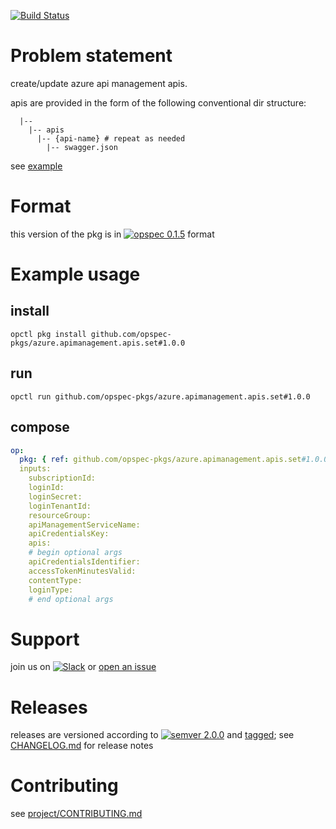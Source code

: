 [![Build Status](https://travis-ci.org/opspec-pkgs/azure.apimanagement.apis.set.svg?branch=master)](https://travis-ci.org/opspec-pkgs/azure.apimanagement.apis.set)

# Problem statement

create/update azure api management apis.

apis are provided in the form of the following conventional dir structure:
```text
  |--
    |-- apis
      |-- {api-name} # repeat as needed
        |-- swagger.json
```
see [example](example)

# Format

this version of the pkg is in
[![opspec 0.1.5](https://img.shields.io/badge/opspec-0.1.5-brightgreen.svg?colorA=6b6b6b&colorB=fc16be)](https://opspec.io/0.1.5/packages.html)
format

# Example usage

## install

```shell
opctl pkg install github.com/opspec-pkgs/azure.apimanagement.apis.set#1.0.0
```

## run

```
opctl run github.com/opspec-pkgs/azure.apimanagement.apis.set#1.0.0
```

## compose

```yaml
op:
  pkg: { ref: github.com/opspec-pkgs/azure.apimanagement.apis.set#1.0.0 }
  inputs:
    subscriptionId:
    loginId:
    loginSecret:
    loginTenantId:
    resourceGroup:
    apiManagementServiceName:
    apiCredentialsKey:
    apis:
    # begin optional args
    apiCredentialsIdentifier:
    accessTokenMinutesValid:
    contentType:
    loginType:
    # end optional args
```

# Support

join us on
[![Slack](https://opspec-slackin.herokuapp.com/badge.svg)](https://opspec-slackin.herokuapp.com/)
or
[open an issue](https://github.com/opspec-pkgs/azure.apimanagement.apis.set/issues)

# Releases

releases are versioned according to
[![semver 2.0.0](https://img.shields.io/badge/semver-2.0.0-brightgreen.svg)](http://semver.org/spec/v2.0.0.html)
and [tagged](https://git-scm.com/book/en/v2/Git-Basics-Tagging); see
[CHANGELOG.md](CHANGELOG.md) for release notes

# Contributing

see
[project/CONTRIBUTING.md](https://github.com/opspec-pkgs/project/blob/master/CONTRIBUTING.md)